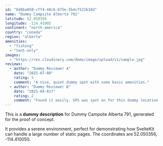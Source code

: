 ```yaml
---
id: "8d8ba050-cff4-48c6-875e-5b4cf521b10d"
name: "Dummy Campsite Alberta 791"
latitude: 52.050356
longitude: -114.41005
continent: "north-america"
country: "canada"
region: "alberta"
amenities:
  - "fishing"
  - "tent-only"
images:
  - "https://res.cloudinary.com/demo/image/upload/v1/sample.jpg"
reviews:
  - author: "Dummy Reviewer A"
    date: "2025-07-08"
    rating: 5
    comment: "A nice, quiet dummy spot with some basic amenities."
  - author: "Dummy Reviewer B"
    date: "2025-04-017"
    rating: 2
    comment: "Found it easily. GPS was spot on for this dummy location."
---
```


This is a **dummy description** for Dummy Campsite Alberta 791, generated for the proof of concept.

It provides a serene environment, perfect for demonstrating how SvelteKit can handle a large number of static pages. The coordinates are 52.050356, -114.410050.

